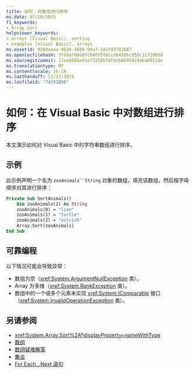 ```yaml
---
title: 如何：对数组进行排序
ms.date: 07/20/2015
f1_keywords:
- Array.Sort
helpviewer_keywords:
- arrays [Visual Basic], sorting
- examples [Visual Basic], arrays
ms.assetid: 9289aeaa-9626-4698-94a7-1d1fd3702b87
ms.openlocfilehash: 3fb9af8de0fc86075fdccd64506c855c1c720660
ms.sourcegitcommit: 17ee6605e01ef32506f8fdc686954244ba6911de
ms.translationtype: MT
ms.contentlocale: zh-CN
ms.lasthandoff: 11/22/2019
ms.locfileid: "74351856"
---
```

# <a name="how-to-sort-an-array-in-visual-basic"></a>如何：在 Visual Basic 中对数组进行排序

本文演示如何对 Visual Basic 中的字符串数组进行排序。

## <a name="example"></a>示例

此示例声明一个名为 `zooAnimals``String` 对象的数组，填充该数组，然后按字母顺序对其进行排序：
  
```vb
Private Sub SortAnimals()
    Dim zooAnimals(2) As String
    zooAnimals(0) = "lion"
    zooAnimals(1) = "turtle"
    zooAnimals(2) = "ostrich"
    Array.Sort(zooAnimals)
End Sub
```

## <a name="robust-programming"></a>可靠编程

以下情况可能会导致异常：

- 数组为空（<xref:System.ArgumentNullException> 类）。
- Array 为多维（<xref:System.RankException> 类）。
- 数组中的一个或多个元素未实现 <xref:System.IComparable> 接口（<xref:System.InvalidOperationException> 类）。

## <a name="see-also"></a>另请参阅

- <xref:System.Array.Sort%2A?displayProperty=nameWithType>
- [数组](index.md)
- [数组疑难解答](troubleshooting-arrays.md)
- [集合](../../concepts/collections.md)
- [For Each...Next 语句](../../../language-reference/statements/for-each-next-statement.md)
